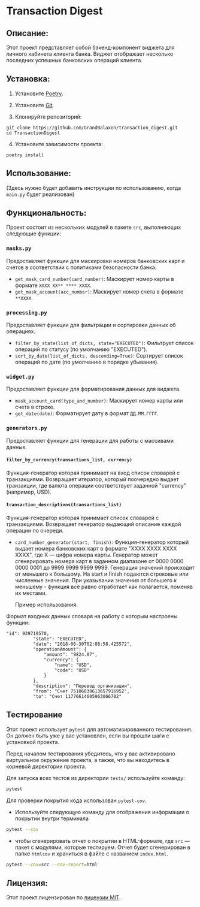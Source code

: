 # Transaction Digest

## Описание:

Этот проект представляет собой бэкенд-компонент виджета для личного кабинета клиента банка. 
Виджет отображает несколько последних успешных банковских операций клиента.

## Установка:

1.  Установите [Poetry](https://python-poetry.org/docs/#installation).

2. Установите [Git](https://git-scm.com/downloads/win).

3. Клонируйте репозиторий:
```
git clone https://github.com/GrandBalaxon/transaction_digest.git
cd TransactionDigest
```

4. Установите зависимости проекта:
```
poetry install
```

## Использование:

(Здесь нужно будет добавить инструкции по использованию, когда `main.py` будет реализован)

## Функциональность:

Проект состоит из нескольких модулей в пакете `src`, выполняющих следующие функции:

### `masks.py`
Предоставляет функции для маскировки номеров банковских карт и счетов в соответствии с политиками безопасности банка.
   * `get_mask_card_number(card_number)`: Маскирует номер карты в формате `XXXX XX** **** XXXX`.
   * `get_mask_account(acc_number)`: Маскирует номер счета в формате `**XXXX`.
### `processing.py`
Предоставляет функции для фильтрации и сортировки данных об операциях.
   * `filter_by_state(list_of_dicts, state="EXECUTED")`: Фильтрует список операций по статусу (по умолчанию "EXECUTED").
   * `sort_by_date(list_of_dicts, descending=True)`: Сортирует список операций по дате (по умолчанию в порядке убывания).
### `widget.py`
Предоставляет функции для форматирования данных для виджета.
   * `mask_account_card(type_and_number)`: Маскирует номер карты или счета в строке.
   * `get_date(date)`: Форматирует дату в формат `ДД.ММ.ГГГГ`.
### `generators.py`
Предоставляет функции для генерации для работы с массивами данных.
#### `filter_by_currency(transactions_list, currency)` 
   Функция-генератор которая принимает на вход список словарей с транзакциями.
   Возвращает итератор, который поочередно выдает транзакции, где валюта операции соответствует заданной "currency" 
   (например, USD).
#### `transaction_descriptions(transactions_list)`
   Функция-генератор которая принимает список словарей с транзакциями. 
   Возвращает генератор выдающий описание каждой операции по очереди.
   * `card_number_generator(start, finish)`: Функция-генератор который выдает номера банковских карт в формате "XXXX XXXX XXXX XXXX", где X — цифра номера карты.
    Генератор может сгенерировать номера карт в заданном диапазоне от 0000 0000 0000 0001 до 9999 9999 9999 9999.
    Генерация значений происходит от меньшего к большому.
    На start и finish подаются строковые или численные значения.
    При указывании значения от большего к меньшему - функция всё равно отработает как полагается, поменяв их местами.

      Пример использования:


Формат входных данных словаря на работу с которым настроены функции:
```
"id": 939719570,
          "state": "EXECUTED",
          "date": "2018-06-30T02:08:58.425572",
          "operationAmount": {
              "amount": "9824.07",
              "currency": {
                  "name": "USD",
                  "code": "USD"
              }
          },
          "description": "Перевод организации",
          "from": "Счет 75106830613657916952",
          "to": "Счет 11776614605963066702"
```

## Тестирование 

Этот проект использует `pytest` для автоматизированного тестирования.
Он должен быть уже у вас установлен, если вы прошли шаги с установкой проекта. 

Перед началом тестирования убедитесь, что у вас активировано виртуальное окружение проекта, а также, что вы находитесь в корневой директории проекта.

Для запуска всех тестов из директории `tests/` используйте команду:
```bash
pytest
```

Для проверки покрытия кода использован `pytest-cov`.
* Используйте следующую команду для отображения информации о покрытии внутри терминала
```bash
pytest --cov
```
* чтобы сгенерировать отчет о покрытии в HTML-формате, где `src` — пакет c модулями, которые тестируем. 
Отчет будет сгенерирован в папке `htmlcov` и храниться в файле с названием `index.html`.
```bash
pytest --cov=src --cov-report=html
```

## Лицензия:

Этот проект лицензирован по [лицензии MIT](LICENSE).

